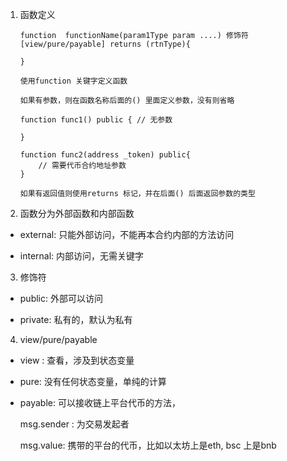 1. 函数定义


       function  functionName(param1Type param ....) 修饰符  [view/pure/payable] returns (rtnType){

       }

       使用function 关键字定义函数

       如果有参数，则在函数名称后面的() 里面定义参数，没有则省略

       function func1() public { // 无参数

       }

       function func2(address _token) public{
           // 需要代币合约地址参数
       }

       如果有返回值则使用returns 标记，并在后面() 后面返回参数的类型

2. 函数分为外部函数和内部函数

 + external: 只能外部访问，不能再本合约内部的方法访问

 + internal: 内部访问，无需关键字

 3. 修饰符

 + public: 外部可以访问

 + private: 私有的，默认为私有

 4. view/pure/payable

   + view : 查看，涉及到状态变量

   + pure: 没有任何状态变量，单纯的计算

   + payable: 可以接收链上平台代币的方法，

      msg.sender : 为交易发起者

      msg.value: 携带的平台的代币，比如以太坊上是eth, bsc 上是bnb
      

